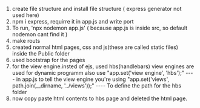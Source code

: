 1. create file structure and install file structure ( express generator not used here)
2. npm i express, requirre it in app.js and write port
3. To run, 'npx nodemon app.js' ( because app.js is inside src, so default nodemon cant find it )
4. make routs
5. created normal html pages, css and js(these are called static files) inside the Public folder
5. used bootstrap for the pages
6. for the view engine.insted of ejs, used hbs(handlebars)
view engines are used for dynamic programm
also use "app.set('view engine', 'hbs');"  ---- in app.js to tell the view engine you're using
"app.set('views', path.join(__dirname, '../views'));" ---- To define the path for the hbs folder
7. now copy paste html contents to hbs page and deleted the html page.